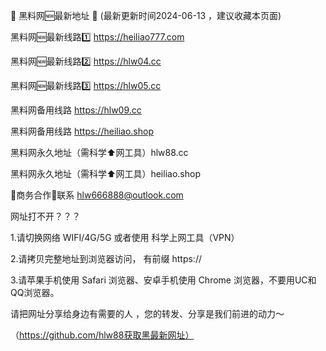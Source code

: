 📣 黑料网🆕最新地址 👋 (最新更新时间2024-06-13 ，建议收藏本页面)

黑料网🆕最新线路1️⃣ https://heiliao777.com

黑料网🆕最新线路2️⃣ https://hlw04.cc

黑料网🆕最新线路3️⃣ https://hlw05.cc

黑料网备用线路 https://hlw09.cc

黑料网备用线路 https://heiliao.shop

黑料网永久地址（需科学⬆️网工具）hlw88.cc

黑料网永久地址（需科学⬆️网工具）heiliao.shop

🤝商务合作🤝联系 hlw666888@outlook.com

网址打不开？？？

1.请切换网络 WIFI/4G/5G 或者使用 科学上网工具（VPN）

2.请拷贝完整地址到浏览器访问， 有前缀 https://

3.请苹果手机使用 Safari 浏览器、安卓手机使用 Chrome 浏览器，不要用UC和QQ浏览器。


请把网址分享给身边有需要的人 ，您的转发、分享是我们前进的动力～

（https://github.com/hlw88获取黑最新网址）
